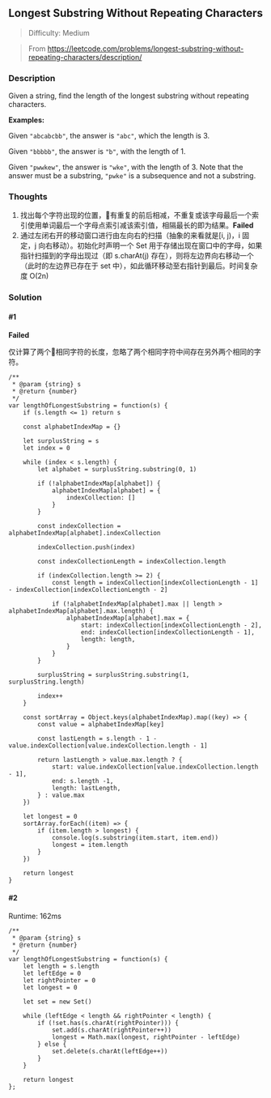 ## Longest Substring Without Repeating Characters

> Difficulty: Medium

> From https://leetcode.com/problems/longest-substring-without-repeating-characters/description/

### Description

Given a string, find the length of the longest substring without repeating characters.

**Examples:**

Given ``"abcabcbb"``, the answer is ``"abc"``, which the length is 3.

Given ``"bbbbb"``, the answer is ``"b"``, with the length of 1.

Given ``"pwwkew"``, the answer is ``"wke"``, with the length of 3. Note that the answer must be a substring, ``"pwke"`` is a subsequence and not a substring.

### Thoughts
1. 找出每个字符出现的位置，有重复的前后相减，不重复或该字母最后一个索引使用单词最后一个字母点索引减该索引值，相隔最长的即为结果。**Failed**
2. 通过左闭右开的移动窗口进行由左向右的扫描（抽象的来看就是[i, j)，i 固定，j 向右移动）。初始化时声明一个 Set 用于存储出现在窗口中的字母，如果指针扫描到的字母出现过（即 s.charAt(j) 存在），则将左边界向右移动一个（此时的左边界已存在于 set 中），如此循环移动至右指针到最后。时间复杂度 O(2n)

### Solution

#### #1

**Failed**

仅计算了两个相同字符的长度，忽略了两个相同字符中间存在另外两个相同的字符。
```
/**
 * @param {string} s
 * @return {number}
 */
var lengthOfLongestSubstring = function(s) {
    if (s.length <= 1) return s
    
    const alphabetIndexMap = {}
    
    let surplusString = s
    let index = 0
    
    while (index < s.length) {
        let alphabet = surplusString.substring(0, 1)
        
        if (!alphabetIndexMap[alphabet]) {
            alphabetIndexMap[alphabet] = {
                indexCollection: []
            }
        }
        
        const indexCollection = alphabetIndexMap[alphabet].indexCollection
        
        indexCollection.push(index)
        
        const indexCollectionLength = indexCollection.length
        
        if (indexCollection.length >= 2) {
            const length = indexCollection[indexCollectionLength - 1] - indexCollection[indexCollectionLength - 2]
            
            if (!alphabetIndexMap[alphabet].max || length > alphabetIndexMap[alphabet].max.length) {
                alphabetIndexMap[alphabet].max = {
                    start: indexCollection[indexCollectionLength - 2],
                    end: indexCollection[indexCollectionLength - 1],
                    length: length,
                }
            }
        }
        
        surplusString = surplusString.substring(1, surplusString.length)
        
        index++
    }
    
    const sortArray = Object.keys(alphabetIndexMap).map((key) => {
        const value = alphabetIndexMap[key]
        
        const lastLength = s.length - 1 - value.indexCollection[value.indexCollection.length - 1]
        
        return lastLength > value.max.length ? {
            start: value.indexCollection[value.indexCollection.length - 1],
            end: s.length -1,
            length: lastLength,
        } : value.max
    })
    
    let longest = 0
    sortArray.forEach((item) => {
        if (item.length > longest) {
            console.log(s.substring(item.start, item.end))
            longest = item.length
        } 
    })
    
    return longest
}
```

#### #2
Runtime: 162ms
```
/**
 * @param {string} s
 * @return {number}
 */
var lengthOfLongestSubstring = function(s) {
    let length = s.length
    let leftEdge = 0
    let rightPointer = 0
    let longest = 0
    
    let set = new Set()
    
    while (leftEdge < length && rightPointer < length) {
        if (!set.has(s.charAt(rightPointer))) {
            set.add(s.charAt(rightPointer++))
            longest = Math.max(longest, rightPointer - leftEdge)
        } else {
            set.delete(s.charAt(leftEdge++))
        }
    }

    return longest
};
```